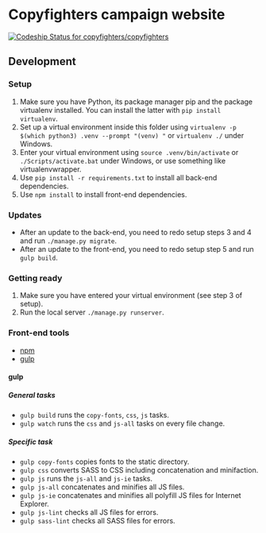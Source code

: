# Copyfighters campaign website

[ ![Codeship Status for copyfighters/copyfighters](https://app.codeship.com/projects/c0672f80-59e8-0135-01d0-6e9c47ac365b/status?branch=master)](https://app.codeship.com/projects/237039)

## Development

### Setup
1. Make sure you have Python, its package manager pip and the package virtualenv installed. You can install the latter with `pip install virtualenv`.
2. Set up a virtual environment inside this folder using `virtualenv -p $(which python3) .venv --prompt "(venv) "` or `virtualenv ./` under Windows.
3. Enter your virtual environment using `source .venv/bin/activate` or `./Scripts/activate.bat` under Windows, or use something like virtualenvwrapper.
4. Use `pip install -r requirements.txt` to install all back-end dependencies.
5. Use `npm install` to install front-end dependencies.

### Updates
* After an update to the back-end, you need to redo setup steps 3 and 4 and run `./manage.py migrate`.
* After an update to the front-end, you need to redo setup step 5 and run `gulp build`.

### Getting ready
1. Make sure you have entered your virtual environment (see step 3 of setup).
2. Run the local server `./manage.py runserver`.

### Front-end tools
* [npm](https://www.npmjs.com/)
* [gulp](http://gulpjs.com/)

#### gulp
##### General tasks
* `gulp build` runs the `copy-fonts`, `css`, `js` tasks.
* `gulp watch` runs the `css` and `js-all` tasks on every file change.

##### Specific task
* `gulp copy-fonts` copies fonts to the static directory.
* `gulp css` converts SASS to CSS including concatenation and minifaction.
* `gulp js` runs the `js-all` and `js-ie` tasks.
* `gulp js-all` concatenates and minifies all JS files.
* `gulp js-ie` concatenates and minifies all polyfill JS files for Internet Explorer.
* `gulp js-lint` checks all JS files for errors.
* `gulp sass-lint` checks all SASS files for errors.

